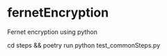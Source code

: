 # fernetEncryption
Fernet encryption using python

cd steps && poetry run python test_commonSteps.py
